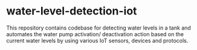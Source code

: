 # water-level-detection-iot
This repository contains codebase for detecting water levels in a tank and automates the water pump activation/ deactivation action based on the current water levels by using various IoT sensors, devices and protocols.
